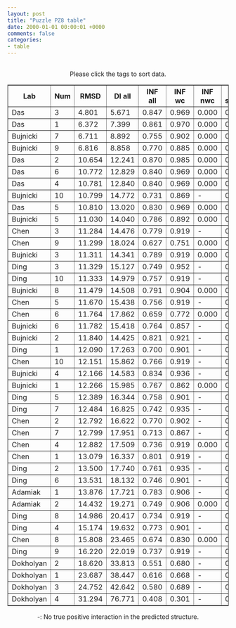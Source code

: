 ```yaml
---
layout: post
title: "Puzzle PZ8 table"
date: 2000-01-01 00:00:01 +0000
comments: false
categories: 
- table
---
```


<script src="{{ root_url }}/javascripts/sorttable.js"></script>
<script>
    window.onload = function() {
        (document.getElementsByTagName( 'th' )[1]).click();
    };
</script>
<br/>
<div align="center">
Please click the tags to sort data.<br/>
<table class="sortable" border=1>
  <tr>
    <th>Lab</th>
    <th>Num</th>
    <th>RMSD</th>
    <th>DI all</th>
    <th>INF all</th>
    <th>INF wc</th>
    <th>INF nwc</th>
    <th>INF stacking</th>
    <th>Clash Score</th>
    <th>P-value</th>
    <th>mcq</th>
    <th>TM-score</th>
    <th>best sol.</th>
    <th>Detail</th>
  </tr>
  <tr><td>Das</td><td>3</td><td>4.801</td><td>5.671</td><td>0.847</td><td>0.969</td><td>0.000</td><td>0.816</td><td>13.800</td><td>0.00e+00</td><td>17.70</td><td>0.5960</td><td>1</td><td><a href='/show/index.html?id=PZ8_Das_3'>-></a></td></tr>
<tr><td>Das</td><td>1</td><td>6.372</td><td>7.399</td><td>0.861</td><td>0.970</td><td>0.000</td><td>0.824</td><td>14.440</td><td>0.00e+00</td><td>16.63</td><td>0.5910</td><td>1</td><td><a href='/show/index.html?id=PZ8_Das_1'>-></a></td></tr>
<tr><td>Bujnicki</td><td>7</td><td>6.711</td><td>8.892</td><td>0.755</td><td>0.902</td><td>0.000</td><td>0.711</td><td>0.960</td><td>0.00e+00</td><td>20.45</td><td>0.5350</td><td>1</td><td><a href='/show/index.html?id=PZ8_Bujnicki_7'>-></a></td></tr>
<tr><td>Bujnicki</td><td>9</td><td>6.816</td><td>8.858</td><td>0.770</td><td>0.885</td><td>0.000</td><td>0.735</td><td>4.800</td><td>0.00e+00</td><td>18.02</td><td>0.5070</td><td>1</td><td><a href='/show/index.html?id=PZ8_Bujnicki_9'>-></a></td></tr>
<tr><td>Das</td><td>2</td><td>10.654</td><td>12.241</td><td>0.870</td><td>0.985</td><td>0.000</td><td>0.832</td><td>12.830</td><td>0.00e+00</td><td>16.75</td><td>0.5770</td><td>1</td><td><a href='/show/index.html?id=PZ8_Das_2'>-></a></td></tr>
<tr><td>Das</td><td>6</td><td>10.772</td><td>12.829</td><td>0.840</td><td>0.969</td><td>0.000</td><td>0.795</td><td>5.440</td><td>0.00e+00</td><td>20.24</td><td>0.5500</td><td>1</td><td><a href='/show/index.html?id=PZ8_Das_6'>-></a></td></tr>
<tr><td>Das</td><td>4</td><td>10.781</td><td>12.840</td><td>0.840</td><td>0.969</td><td>0.000</td><td>0.800</td><td>7.380</td><td>0.00e+00</td><td>19.06</td><td>0.5770</td><td>1</td><td><a href='/show/index.html?id=PZ8_Das_4'>-></a></td></tr>
<tr><td>Bujnicki</td><td>10</td><td>10.799</td><td>14.772</td><td>0.731</td><td>0.869</td><td>-</td><td>0.680</td><td>17.610</td><td>0.00e+00</td><td>20.54</td><td>0.5110</td><td>1</td><td><a href='/show/index.html?id=PZ8_Bujnicki_10'>-></a></td></tr>
<tr><td>Das</td><td>5</td><td>10.810</td><td>13.020</td><td>0.830</td><td>0.969</td><td>0.000</td><td>0.786</td><td>7.700</td><td>0.00e+00</td><td>18.90</td><td>0.5790</td><td>1</td><td><a href='/show/index.html?id=PZ8_Das_5'>-></a></td></tr>
<tr><td>Bujnicki</td><td>5</td><td>11.030</td><td>14.040</td><td>0.786</td><td>0.892</td><td>0.000</td><td>0.750</td><td>14.090</td><td>0.00e+00</td><td>16.44</td><td>0.5210</td><td>1</td><td><a href='/show/index.html?id=PZ8_Bujnicki_5'>-></a></td></tr>
<tr><td>Chen</td><td>3</td><td>11.284</td><td>14.476</td><td>0.779</td><td>0.919</td><td>-</td><td>0.724</td><td>3.200</td><td>0.00e+00</td><td>22.75</td><td>0.3300</td><td>1</td><td><a href='/show/index.html?id=PZ8_Chen_3'>-></a></td></tr>
<tr><td>Chen</td><td>9</td><td>11.299</td><td>18.024</td><td>0.627</td><td>0.751</td><td>0.000</td><td>0.595</td><td>2.580</td><td>0.00e+00</td><td>31.04</td><td>0.3350</td><td>1</td><td><a href='/show/index.html?id=PZ8_Chen_9'>-></a></td></tr>
<tr><td>Bujnicki</td><td>3</td><td>11.311</td><td>14.341</td><td>0.789</td><td>0.919</td><td>0.000</td><td>0.747</td><td>19.530</td><td>0.00e+00</td><td>17.23</td><td>0.5010</td><td>1</td><td><a href='/show/index.html?id=PZ8_Bujnicki_3'>-></a></td></tr>
<tr><td>Ding</td><td>3</td><td>11.329</td><td>15.127</td><td>0.749</td><td>0.952</td><td>-</td><td>0.658</td><td>14.410</td><td>0.00e+00</td><td>21.36</td><td>0.3890</td><td>1</td><td><a href='/show/index.html?id=PZ8_Ding_3'>-></a></td></tr>
<tr><td>Ding</td><td>10</td><td>11.333</td><td>14.979</td><td>0.757</td><td>0.919</td><td>-</td><td>0.687</td><td>12.490</td><td>0.00e+00</td><td>19.97</td><td>0.3990</td><td>1</td><td><a href='/show/index.html?id=PZ8_Ding_10'>-></a></td></tr>
<tr><td>Bujnicki</td><td>8</td><td>11.479</td><td>14.508</td><td>0.791</td><td>0.904</td><td>0.000</td><td>0.757</td><td>5.760</td><td>0.00e+00</td><td>17.92</td><td>0.4710</td><td>1</td><td><a href='/show/index.html?id=PZ8_Bujnicki_8'>-></a></td></tr>
<tr><td>Chen</td><td>5</td><td>11.670</td><td>15.438</td><td>0.756</td><td>0.919</td><td>-</td><td>0.688</td><td>1.920</td><td>0.00e+00</td><td>21.86</td><td>0.3270</td><td>1</td><td><a href='/show/index.html?id=PZ8_Chen_5'>-></a></td></tr>
<tr><td>Chen</td><td>6</td><td>11.764</td><td>17.862</td><td>0.659</td><td>0.772</td><td>0.000</td><td>0.623</td><td>1.290</td><td>0.00e+00</td><td>31.04</td><td>0.3190</td><td>1</td><td><a href='/show/index.html?id=PZ8_Chen_6'>-></a></td></tr>
<tr><td>Bujnicki</td><td>6</td><td>11.782</td><td>15.418</td><td>0.764</td><td>0.857</td><td>-</td><td>0.730</td><td>11.850</td><td>0.00e+00</td><td>16.30</td><td>0.5240</td><td>1</td><td><a href='/show/index.html?id=PZ8_Bujnicki_6'>-></a></td></tr>
<tr><td>Bujnicki</td><td>2</td><td>11.840</td><td>14.425</td><td>0.821</td><td>0.921</td><td>-</td><td>0.784</td><td>12.810</td><td>0.00e+00</td><td>17.15</td><td>0.5120</td><td>1</td><td><a href='/show/index.html?id=PZ8_Bujnicki_2'>-></a></td></tr>
<tr><td>Ding</td><td>1</td><td>12.090</td><td>17.263</td><td>0.700</td><td>0.901</td><td>-</td><td>0.616</td><td>14.090</td><td>0.00e+00</td><td>21.78</td><td>0.3830</td><td>1</td><td><a href='/show/index.html?id=PZ8_Ding_1'>-></a></td></tr>
<tr><td>Chen</td><td>10</td><td>12.151</td><td>15.862</td><td>0.766</td><td>0.919</td><td>-</td><td>0.703</td><td>1.280</td><td>0.00e+00</td><td>23.26</td><td>0.3210</td><td>1</td><td><a href='/show/index.html?id=PZ8_Chen_10'>-></a></td></tr>
<tr><td>Bujnicki</td><td>4</td><td>12.166</td><td>14.583</td><td>0.834</td><td>0.936</td><td>-</td><td>0.797</td><td>16.650</td><td>0.00e+00</td><td>15.90</td><td>0.5050</td><td>1</td><td><a href='/show/index.html?id=PZ8_Bujnicki_4'>-></a></td></tr>
<tr><td>Bujnicki</td><td>1</td><td>12.266</td><td>15.985</td><td>0.767</td><td>0.862</td><td>0.000</td><td>0.737</td><td>7.680</td><td>0.00e+00</td><td>16.91</td><td>0.5260</td><td>1</td><td><a href='/show/index.html?id=PZ8_Bujnicki_1'>-></a></td></tr>
<tr><td>Ding</td><td>5</td><td>12.389</td><td>16.344</td><td>0.758</td><td>0.901</td><td>-</td><td>0.699</td><td>12.170</td><td>0.00e+00</td><td>21.00</td><td>0.4410</td><td>1</td><td><a href='/show/index.html?id=PZ8_Ding_5'>-></a></td></tr>
<tr><td>Ding</td><td>7</td><td>12.484</td><td>16.825</td><td>0.742</td><td>0.935</td><td>-</td><td>0.660</td><td>11.210</td><td>0.00e+00</td><td>19.87</td><td>0.3520</td><td>1</td><td><a href='/show/index.html?id=PZ8_Ding_7'>-></a></td></tr>
<tr><td>Chen</td><td>2</td><td>12.792</td><td>16.622</td><td>0.770</td><td>0.902</td><td>-</td><td>0.719</td><td>0.640</td><td>0.00e+00</td><td>21.93</td><td>0.2840</td><td>1</td><td><a href='/show/index.html?id=PZ8_Chen_2'>-></a></td></tr>
<tr><td>Chen</td><td>7</td><td>12.799</td><td>17.951</td><td>0.713</td><td>0.867</td><td>-</td><td>0.651</td><td>24.020</td><td>0.00e+00</td><td>23.83</td><td>0.2950</td><td>1</td><td><a href='/show/index.html?id=PZ8_Chen_7'>-></a></td></tr>
<tr><td>Chen</td><td>4</td><td>12.882</td><td>17.509</td><td>0.736</td><td>0.919</td><td>0.000</td><td>0.664</td><td>1.280</td><td>0.00e+00</td><td>23.01</td><td>0.3260</td><td>1</td><td><a href='/show/index.html?id=PZ8_Chen_4'>-></a></td></tr>
<tr><td>Chen</td><td>1</td><td>13.079</td><td>16.337</td><td>0.801</td><td>0.919</td><td>-</td><td>0.753</td><td>11.850</td><td>0.00e+00</td><td>23.85</td><td>0.3350</td><td>1</td><td><a href='/show/index.html?id=PZ8_Chen_1'>-></a></td></tr>
<tr><td>Ding</td><td>2</td><td>13.500</td><td>17.740</td><td>0.761</td><td>0.935</td><td>-</td><td>0.687</td><td>17.610</td><td>0.00e+00</td><td>22.41</td><td>0.4370</td><td>1</td><td><a href='/show/index.html?id=PZ8_Ding_2'>-></a></td></tr>
<tr><td>Ding</td><td>6</td><td>13.531</td><td>18.132</td><td>0.746</td><td>0.901</td><td>-</td><td>0.685</td><td>7.360</td><td>0.00e+00</td><td>20.87</td><td>0.3720</td><td>1</td><td><a href='/show/index.html?id=PZ8_Ding_6'>-></a></td></tr>
<tr><td>Adamiak</td><td>1</td><td>13.876</td><td>17.721</td><td>0.783</td><td>0.906</td><td>-</td><td>0.733</td><td>10.250</td><td>5.55e-17</td><td>21.75</td><td>0.2510</td><td>1</td><td><a href='/show/index.html?id=PZ8_Adamiak_1'>-></a></td></tr>
<tr><td>Adamiak</td><td>2</td><td>14.432</td><td>19.271</td><td>0.749</td><td>0.906</td><td>0.000</td><td>0.700</td><td>11.210</td><td>5.00e-16</td><td>21.91</td><td>0.2600</td><td>1</td><td><a href='/show/index.html?id=PZ8_Adamiak_2'>-></a></td></tr>
<tr><td>Ding</td><td>8</td><td>14.986</td><td>20.417</td><td>0.734</td><td>0.919</td><td>-</td><td>0.652</td><td>13.770</td><td>5.77e-15</td><td>20.56</td><td>0.3390</td><td>1</td><td><a href='/show/index.html?id=PZ8_Ding_8'>-></a></td></tr>
<tr><td>Ding</td><td>4</td><td>15.174</td><td>19.632</td><td>0.773</td><td>0.901</td><td>-</td><td>0.723</td><td>10.890</td><td>1.31e-14</td><td>20.54</td><td>0.3580</td><td>1</td><td><a href='/show/index.html?id=PZ8_Ding_4'>-></a></td></tr>
<tr><td>Chen</td><td>8</td><td>15.808</td><td>23.465</td><td>0.674</td><td>0.830</td><td>0.000</td><td>0.625</td><td>2.260</td><td>1.89e-13</td><td>28.70</td><td>0.2930</td><td>1</td><td><a href='/show/index.html?id=PZ8_Chen_8'>-></a></td></tr>
<tr><td>Ding</td><td>9</td><td>16.220</td><td>22.019</td><td>0.737</td><td>0.919</td><td>-</td><td>0.655</td><td>13.450</td><td>9.98e-13</td><td>21.07</td><td>0.3100</td><td>1</td><td><a href='/show/index.html?id=PZ8_Ding_9'>-></a></td></tr>
<tr><td>Dokholyan</td><td>2</td><td>18.620</td><td>33.813</td><td>0.551</td><td>0.680</td><td>-</td><td>0.492</td><td>11.530</td><td>5.93e-09</td><td>24.93</td><td>0.2560</td><td>1</td><td><a href='/show/index.html?id=PZ8_Dokholyan_2'>-></a></td></tr>
<tr><td>Dokholyan</td><td>1</td><td>23.687</td><td>38.447</td><td>0.616</td><td>0.668</td><td>-</td><td>0.596</td><td>7.360</td><td>1.95e-03</td><td>23.38</td><td>0.2200</td><td>1</td><td><a href='/show/index.html?id=PZ8_Dokholyan_1'>-></a></td></tr>
<tr><td>Dokholyan</td><td>3</td><td>24.752</td><td>42.642</td><td>0.580</td><td>0.689</td><td>-</td><td>0.531</td><td>6.400</td><td>1.09e-02</td><td>23.16</td><td>0.2120</td><td>1</td><td><a href='/show/index.html?id=PZ8_Dokholyan_3'>-></a></td></tr>
<tr><td>Dokholyan</td><td>4</td><td>31.294</td><td>76.771</td><td>0.408</td><td>0.301</td><td>-</td><td>0.465</td><td>9.610</td><td>9.10e-01</td><td>24.30</td><td>0.1610</td><td>1</td><td><a href='/show/index.html?id=PZ8_Dokholyan_4'>-></a></td></tr>

</table>
-: No true positive interaction in the predicted structure.
</div>
